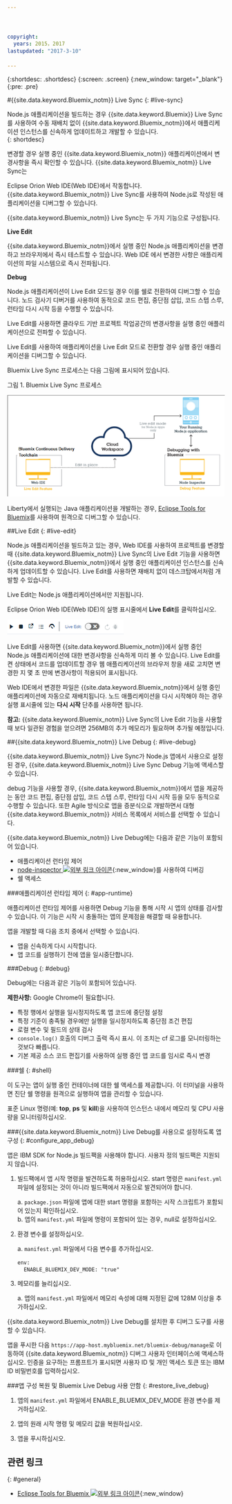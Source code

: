 ```yaml
---



copyright:
  years: 2015，2017
lastupdated: "2017-3-10"

---
```


{:shortdesc: .shortdesc}
{:screen: .screen}
{:new_window: target="_blank"}
{:pre: .pre}

#{{site.data.keyword.Bluemix_notm}} Live Sync 
{: #live-sync}

 
Node.js 애플리케이션을 빌드하는 경우 {{site.data.keyword.Bluemix}} Live Sync를 사용하여 수동 재배치 없이 {{site.data.keyword.Bluemix_notm}}에서 애플리케이션 인스턴스를 신속하게 업데이트하고 개발할 수 있습니다.   
{: shortdesc}

변경할 경우 실행 중인 {{site.data.keyword.Bluemix_notm}} 애플리케이션에서 변경사항을 즉시 확인할 수 있습니다. {{site.data.keyword.Bluemix_notm}} Live Sync는
<!--from both the command line and -->
Eclipse Orion Web IDE(Web IDE)에서 작동합니다. {{site.data.keyword.Bluemix_notm}} Live Sync를 사용하여 Node.js로 작성된 애플리케이션을 디버그할 수 있습니다.  

{{site.data.keyword.Bluemix_notm}} Live Sync는 두 가지 기능으로 구성됩니다.
<!-- three -->

<!--
**Desktop Sync**  

You can synchronize any desktop directory tree with a cloud-based project workspace similar to the way Dropbox works. The Web IDE directly edits the same cloud-based workspace, so both stay in sync. Desktop Sync works for any kind of application. To use Desktop Sync, you need to download and install the BL command line interface.  
-->

**Live Edit**

{{site.data.keyword.Bluemix_notm}}에서 실행 중인 Node.js 애플리케이션을 변경하고 브라우저에서 즉시 테스트할 수 있습니다. Web IDE 에서 변경한 사항은 애플리케이션의 파일 시스템으로 즉시 전파됩니다.  

**Debug**  

Node.js 애플리케이션이 Live Edit 모드일 경우 이를 쉘로 전환하여 디버그할 수 있습니다. 노드 검사기 디버거를 사용하여 동적으로 코드 편집, 중단점 삽입, 코드 스텝 스루, 런타임 다시 시작 등을 수행할 수 있습니다.  

<!-- You can use Desktop Sync to keep your desktop workspace in sync with the cloud-based project workspace that you edit directly with the Web IDE. -->

Live Edit를 사용하면 클라우드 기반 프로젝트 작업공간의 변경사항을 실행 중인 애플리케이션으로 전파할 수 있습니다.  
<!-- You can use one or both of these features. And if you use Desktop Sync or -->
Live Edit를 사용하여 애플리케이션을 Live Edit 모드로 전환할 경우 실행 중인 애플리케이션을 디버그할 수 있습니다.


Bluemix Live Sync 프로세스는 다음 그림에 표시되어 있습니다.    

그림 1. Bluemix Live Sync 프로세스
    

![Bluemix Live Sync 프로세스의 이미지](images/bluemix-live-sync.png)

Liberty에서 실행되는 Java 애플리케이션을 개발하는 경우, [Eclipse Tools for Bluemix](/docs/manageapps/eclipsetools/eclipsetools.html#eclipsetools)를 사용하여 원격으로 디버그할 수 있습니다.


##Live Edit {: #live-edit}

Node.js 애플리케이션을 빌드하고 있는 경우, Web IDE를 사용하여 프로젝트를 변경할 때 {{site.data.keyword.Bluemix_notm}} Live Sync의 Live Edit 기능을 사용하면 {{site.data.keyword.Bluemix_notm}}에서 실행 중인 애플리케이션 인스턴스를 신속하게 업데이트할 수 있습니다. Live Edit를 사용하면 재배치 없이 데스크탑에서처럼 개발할 수 있습니다.

Live Edit는 Node.js 애플리케이션에서만 지원됩니다.

Eclipse Orion Web IDE(Web IDE)의 실행 표시줄에서 **Live Edit**를 클릭하십시오.

![Live Edit 기능이 있는 실행 표시줄](images/bluemix-live-sync-light.png)

Live Edit를 사용하면 {{site.data.keyword.Bluemix_notm}}에서 실행 중인 Node.js 애플리케이션에 대한 변경사항을 신속하게 미리 볼 수 있습니다. Live Edit를 켠 상태에서 코드를 업데이트할 경우 웹 애플리케이션의 브라우저 창을 새로 고치면 변경한 지 몇 초 만에 변경사항이 적용되어 표시됩니다.

<!--
For a tutorial on using the Live Edit feature of {{site.data.keyword.Bluemix_notm}} Live Sync, see the tutorial [Test and debug a Node.js app with Bluemix Live Sync![External link icon](../icons/launch-glyph.svg "External link icon")](https://hub.jazz.net/tutorials/livesync){:new_window}.
-->

Web IDE에서 변경한 파일은 {{site.data.keyword.Bluemix_notm}}에서 실행 중인 애플리케이션에 자동으로 재배치됩니다. 노드 애플리케이션을 다시 시작해야 하는 경우 실행 표시줄에 있는 **다시 시작** 단추를 사용하면 됩니다.

**참고:** {{site.data.keyword.Bluemix_notm}} Live Sync의 Live Edit 기능을 사용할 때 보다 일관된 경험을 얻으려면 256MB의 추가 메모리가 필요하며 추가될 예정입니다.

##{{site.data.keyword.Bluemix_notm}} Live Debug {: #live-debug}

{{site.data.keyword.Bluemix_notm}} Live Sync가 Node.js 앱에서 사용으로 설정된 경우, {{site.data.keyword.Bluemix_notm}} Live Sync Debug 기능에 액세스할 수 있습니다.

debug 기능을 사용할 경우, {{site.data.keyword.Bluemix_notm}}에서 앱을 제공하는 동안 코드 편집, 중단점 삽입, 코드 스텝 스루, 런타임 다시 시작 등을 모두 동적으로 수행할 수 있습니다. 또한 Agile 방식으로 앱을 증분식으로 개발하면서 대형 {{site.data.keyword.Bluemix_notm}} 서비스 목록에서 서비스를 선택할 수 있습니다.

{{site.data.keyword.Bluemix_notm}} Live Debug에는 다음과 같은 기능이 포함되어 있습니다.

* 애플리케이션 런타임 제어
* [node-inspector ![외부 링크 아이콘](../icons/launch-glyph.svg "외부 링크 아이콘")](https://github.com/node-inspector/node-inspector){:new_window}를 사용하여 디버깅
* 쉘 액세스

###애플리케이션 런타임 제어 {: #app-runtime}

애플리케이션 런타임 제어를 사용하면 Debug 기능을 통해 시작 시 앱의 상태를 검사할 수 있습니다. 이 기능은 시작 시 충돌하는 앱의 문제점을 해결할 때 유용합니다.

앱을 개발할 때 다음 조치 중에서 선택할 수 있습니다.

* 앱을 신속하게 다시 시작합니다.
* 앱 코드를 실행하기 전에 앱을 일시중단합니다.

###Debug {: #debug}

Debug에는 다음과 같은 기능이 포함되어 있습니다.

**제한사항:** Google Chrome이 필요합니다.

* 특정 행에서 실행을 일시정지하도록 앱 코드에 중단점 설정
* 특정 기준이 충족될 경우에만 실행을 일시정지하도록 중단점 조건 편집
* 로컬 변수 및 필드의 상태 검사
* `console.log()` 호출의 디버그 출력 즉시 표시. 이 조치는 cf 로그를 모니터링하는 것보다 빠릅니다.
* 기본 제공 소스 코드 편집기를 사용하여 실행 중인 앱 코드를 임시로 즉시 변경

###쉘 {: #shell}

이 도구는 앱이 실행 중인 컨테이너에 대한 쉘 액세스를 제공합니다. 이 터미널을 사용하면 진단 쉘 명령을 원격으로 실행하여 앱을 관리할 수 있습니다.

표준 Linux 명령(예: **top**, **ps** 및 **kill**)을 사용하여 인스턴스 내에서 메모리 및 CPU 사용량을 모니터링하십시오.

###{{site.data.keyword.Bluemix_notm}} Live Debug를 사용으로 설정하도록 앱 구성 {: #configure_app_debug}

앱은 IBM SDK for Node.js 빌드팩을 사용해야 합니다. 사용자 정의 빌드팩은 지원되지 않습니다.

1. 빌드팩에서 앱 시작 명령을 발견하도록 허용하십시오. start 명령은 `manifest.yml` 파일에 설정되는 것이 아니라 빌드팩에서 자동으로 발견되어야 합니다.  

    a. `package.json` 파일에 앱에 대한 start 명령을 포함하는 시작 스크립트가 포함되어 있는지 확인하십시오.  
    b. 앱의 `manifest.yml` 파일에 명령이 포함되어 있는 경우, null로 설정하십시오.  

2. 환경 변수를 설정하십시오.  

    a. `manifest.yml` 파일에서 다음 변수를 추가하십시오.	
	```
	env:
      ENABLE_BLUEMIX_DEV_MODE: "true"
	```

3. 메모리를 늘리십시오.  

    a. 앱의 `manifest.yml` 파일에서 메모리 속성에 대해 지정된 값에 128M 이상을 추가하십시오.

{{site.data.keyword.Bluemix_notm}} Live Debug를 설치한 후 디버그 도구를 사용할 수 있습니다.

앱을 푸시한 다음 `https://app-host.mybluemix.net/bluemix-debug/manage`로 이동하여 {{site.data.keyword.Bluemix_notm}} 디버그 사용자 인터페이스에 액세스하십시오. 인증을 요구하는 프롬프트가 표시되면 사용자 ID 및 개인 액세스 토큰 또는 IBM ID 비밀번호를 입력하십시오.    

<!--
   **Note**: Your user ID for DevOps Services can be either an IBMid or a federated ID (corporate ID). If you use federated authentication, to log in to your Bluemix Live Sync command-line client, you must use a personal access token instead of a password. If you don't use federated authentication, your IBMid and password work with all clients. For more information about creating a personal access token, see [What's federated authentication and how does it affect me?![External link icon](../icons/launch-glyph.svg "External link icon")](https://developer.ibm.com/devops-services/2016/06/23/whats-federated-authentication-and-how-does-it-affect-me/){:new_window}
   -->

###앱 구성 복원 및 Bluemix Live Debug 사용 안함 {: #restore_live_debug}

1. 앱의 `manifest.yml` 파일에서 ENABLE_BLUEMIX_DEV_MODE 환경 변수를 제거하십시오.

2. 앱의 원래 시작 명령 및 메모리 값을 복원하십시오.

3. 앱을 푸시하십시오.


## 관련 링크
{: #general}

* [Eclipse Tools for Bluemix ![외부 링크 아이콘](../icons/launch-glyph.svg "외부 링크 아이콘")](https://www.ng.bluemix.net/docs/manageapps/eclipsetools/eclipsetools.html){:new_window}
